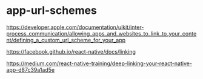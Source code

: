 # app-url-schemes

https://developer.apple.com/documentation/uikit/inter-process_communication/allowing_apps_and_websites_to_link_to_your_content/defining_a_custom_url_scheme_for_your_app

https://facebook.github.io/react-native/docs/linking

https://medium.com/react-native-training/deep-linking-your-react-native-app-d87c39a1ad5e
